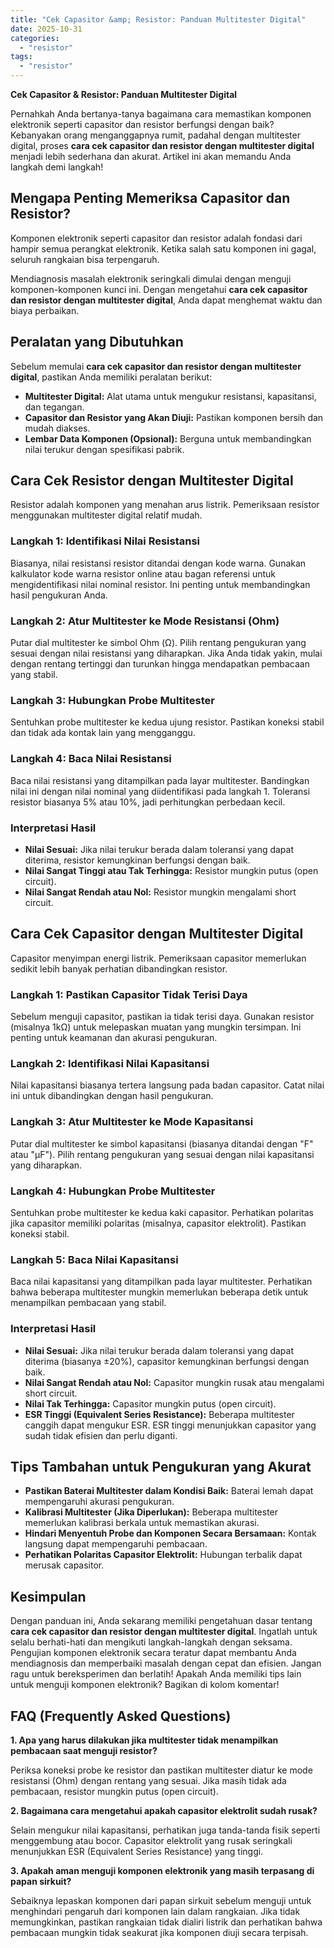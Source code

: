 ```yaml
---
title: "Cek Capasitor &amp; Resistor: Panduan Multitester Digital"
date: 2025-10-31
categories: 
  - "resistor"
tags: 
  - "resistor"
---
```


**Cek Capasitor & Resistor: Panduan Multitester Digital**

Pernahkah Anda bertanya-tanya bagaimana cara memastikan komponen elektronik seperti capasitor dan resistor berfungsi dengan baik? Kebanyakan orang menganggapnya rumit, padahal dengan multitester digital, proses **cara cek capasitor dan resistor dengan multitester digital** menjadi lebih sederhana dan akurat. Artikel ini akan memandu Anda langkah demi langkah!

## Mengapa Penting Memeriksa Capasitor dan Resistor?

Komponen elektronik seperti capasitor dan resistor adalah fondasi dari hampir semua perangkat elektronik. Ketika salah satu komponen ini gagal, seluruh rangkaian bisa terpengaruh.

Mendiagnosis masalah elektronik seringkali dimulai dengan menguji komponen-komponen kunci ini. Dengan mengetahui **cara cek capasitor dan resistor dengan multitester digital**, Anda dapat menghemat waktu dan biaya perbaikan.

## Peralatan yang Dibutuhkan

Sebelum memulai **cara cek capasitor dan resistor dengan multitester digital**, pastikan Anda memiliki peralatan berikut:

- **Multitester Digital:** Alat utama untuk mengukur resistansi, kapasitansi, dan tegangan.
- **Capasitor dan Resistor yang Akan Diuji:** Pastikan komponen bersih dan mudah diakses.
- **Lembar Data Komponen (Opsional):** Berguna untuk membandingkan nilai terukur dengan spesifikasi pabrik.

## Cara Cek Resistor dengan Multitester Digital

Resistor adalah komponen yang menahan arus listrik. Pemeriksaan resistor menggunakan multitester digital relatif mudah.

### Langkah 1: Identifikasi Nilai Resistansi

Biasanya, nilai resistansi resistor ditandai dengan kode warna. Gunakan kalkulator kode warna resistor online atau bagan referensi untuk mengidentifikasi nilai nominal resistor. Ini penting untuk membandingkan hasil pengukuran Anda.

### Langkah 2: Atur Multitester ke Mode Resistansi (Ohm)

Putar dial multitester ke simbol Ohm (Ω). Pilih rentang pengukuran yang sesuai dengan nilai resistansi yang diharapkan. Jika Anda tidak yakin, mulai dengan rentang tertinggi dan turunkan hingga mendapatkan pembacaan yang stabil.

### Langkah 3: Hubungkan Probe Multitester

Sentuhkan probe multitester ke kedua ujung resistor. Pastikan koneksi stabil dan tidak ada kontak lain yang mengganggu.

### Langkah 4: Baca Nilai Resistansi

Baca nilai resistansi yang ditampilkan pada layar multitester. Bandingkan nilai ini dengan nilai nominal yang diidentifikasi pada langkah 1. Toleransi resistor biasanya 5% atau 10%, jadi perhitungkan perbedaan kecil.

### Interpretasi Hasil

- **Nilai Sesuai:** Jika nilai terukur berada dalam toleransi yang dapat diterima, resistor kemungkinan berfungsi dengan baik.
- **Nilai Sangat Tinggi atau Tak Terhingga:** Resistor mungkin putus (open circuit).
- **Nilai Sangat Rendah atau Nol:** Resistor mungkin mengalami short circuit.

## Cara Cek Capasitor dengan Multitester Digital

Capasitor menyimpan energi listrik. Pemeriksaan capasitor memerlukan sedikit lebih banyak perhatian dibandingkan resistor.

### Langkah 1: Pastikan Capasitor Tidak Terisi Daya

Sebelum menguji capasitor, pastikan ia tidak terisi daya. Gunakan resistor (misalnya 1kΩ) untuk melepaskan muatan yang mungkin tersimpan. Ini penting untuk keamanan dan akurasi pengukuran.

### Langkah 2: Identifikasi Nilai Kapasitansi

Nilai kapasitansi biasanya tertera langsung pada badan capasitor. Catat nilai ini untuk dibandingkan dengan hasil pengukuran.

### Langkah 3: Atur Multitester ke Mode Kapasitansi

Putar dial multitester ke simbol kapasitansi (biasanya ditandai dengan "F" atau "μF"). Pilih rentang pengukuran yang sesuai dengan nilai kapasitansi yang diharapkan.

### Langkah 4: Hubungkan Probe Multitester

Sentuhkan probe multitester ke kedua kaki capasitor. Perhatikan polaritas jika capasitor memiliki polaritas (misalnya, capasitor elektrolit). Pastikan koneksi stabil.

### Langkah 5: Baca Nilai Kapasitansi

Baca nilai kapasitansi yang ditampilkan pada layar multitester. Perhatikan bahwa beberapa multitester mungkin memerlukan beberapa detik untuk menampilkan pembacaan yang stabil.

### Interpretasi Hasil

- **Nilai Sesuai:** Jika nilai terukur berada dalam toleransi yang dapat diterima (biasanya ±20%), capasitor kemungkinan berfungsi dengan baik.
- **Nilai Sangat Rendah atau Nol:** Capasitor mungkin rusak atau mengalami short circuit.
- **Nilai Tak Terhingga:** Capasitor mungkin putus (open circuit).
- **ESR Tinggi (Equivalent Series Resistance):** Beberapa multitester canggih dapat mengukur ESR. ESR tinggi menunjukkan capasitor yang sudah tidak efisien dan perlu diganti.

## Tips Tambahan untuk Pengukuran yang Akurat

- **Pastikan Baterai Multitester dalam Kondisi Baik:** Baterai lemah dapat mempengaruhi akurasi pengukuran.
- **Kalibrasi Multitester (Jika Diperlukan):** Beberapa multitester memerlukan kalibrasi berkala untuk memastikan akurasi.
- **Hindari Menyentuh Probe dan Komponen Secara Bersamaan:** Kontak langsung dapat mempengaruhi pembacaan.
- **Perhatikan Polaritas Capasitor Elektrolit:** Hubungan terbalik dapat merusak capasitor.

## Kesimpulan

Dengan panduan ini, Anda sekarang memiliki pengetahuan dasar tentang **cara cek capasitor dan resistor dengan multitester digital**. Ingatlah untuk selalu berhati-hati dan mengikuti langkah-langkah dengan seksama. Pengujian komponen elektronik secara teratur dapat membantu Anda mendiagnosis dan memperbaiki masalah dengan cepat dan efisien. Jangan ragu untuk bereksperimen dan berlatih! Apakah Anda memiliki tips lain untuk menguji komponen elektronik? Bagikan di kolom komentar!

## FAQ (Frequently Asked Questions)

**1\. Apa yang harus dilakukan jika multitester tidak menampilkan pembacaan saat menguji resistor?**

Periksa koneksi probe ke resistor dan pastikan multitester diatur ke mode resistansi (Ohm) dengan rentang yang sesuai. Jika masih tidak ada pembacaan, resistor mungkin putus (open circuit).

**2\. Bagaimana cara mengetahui apakah capasitor elektrolit sudah rusak?**

Selain mengukur nilai kapasitansi, perhatikan juga tanda-tanda fisik seperti menggembung atau bocor. Capasitor elektrolit yang rusak seringkali menunjukkan ESR (Equivalent Series Resistance) yang tinggi.

**3\. Apakah aman menguji komponen elektronik yang masih terpasang di papan sirkuit?**

Sebaiknya lepaskan komponen dari papan sirkuit sebelum menguji untuk menghindari pengaruh dari komponen lain dalam rangkaian. Jika tidak memungkinkan, pastikan rangkaian tidak dialiri listrik dan perhatikan bahwa pembacaan mungkin tidak seakurat jika komponen diuji secara terpisah.
